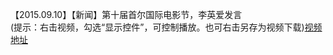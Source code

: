 【2015.09.10】【新闻】第十届首尔国际电影节，李英爱发言     
(提示：右击视频，勾选“显示控件”，可控制播放。也可右击另存为视频下载)[视频地址](https://video.h5.weibo.cn/1034:4366055536022309/4366055771805966)

